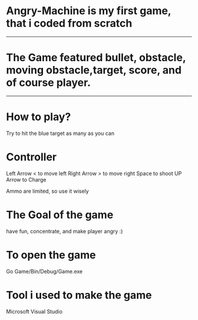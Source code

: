 # Angry-Machine is my first game, that i coded from scratch
----------------------------------------------------------
# The Game featured bullet, obstacle, moving obstacle,target, score, and of course player.
----------------------------------------------------------
# How to play?
Try to hit the blue target as many as you can
# Controller
Left Arrow < to move left
Right Arrow > to move right
Space to shoot
UP Arrow to Charge

Ammo are limited, so use it wisely

# The Goal of the game
have fun, concentrate, and make player angry :)

# To open the game
Go Game/Bin/Debug/Game.exe

# Tool i used to make the game

Microsoft Visual Studio


